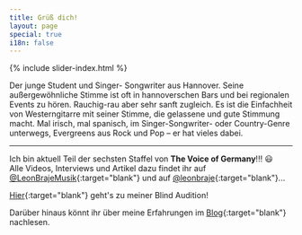 ```yaml
---
title: Grüß dich!
layout: page
special: true
i18n: false
---
```


{% include slider-index.html %}

Der junge Student und Singer- Songwriter aus Hannover. Seine außergewöhnliche Stimme ist oft in hannoverschen Bars und bei regionalen Events zu hören. Rauchig-rau aber sehr sanft zugleich. Es ist die Einfachheit von Westerngitarre mit seiner Stimme, die gelassene und gute Stimmung macht. Mal irisch, mal spanisch, im Singer-Songwriter- oder Country-Genre unterwegs, Evergreens aus Rock und Pop – er hat vieles dabei. 

- - - - -

Ich bin aktuell Teil der sechsten Staffel von **The Voice of Germany**!!! :smiley:    
Alle Videos, Interviews und Artikel dazu findet ihr auf [@LeonBrajeMusik](https://www.facebook.com/LeonBrajeMusik){:target="blank"} und auf [@leonbraje](https://www.instagram.com/leonbraje/){:target="blank"}...

[Hier](http://www.the-voice-of-germany.de/video/66-leon-braje-wunderbare-jahre-clip){:target="blank"} geht's zu meiner Blind Audition! 

Darüber hinaus könnt ihr über meine Erfahrungen im [Blog](http://lb-music.de/blog/){:target="blank"} nachlesen.
